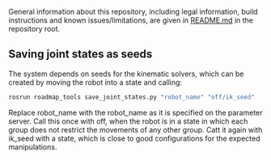 General information about this repository, including legal information, build instructions and known issues/limitations, are given in [README.md](../README.md) in the repository root.

## Saving joint states as seeds

The system depends on seeds for the kinematic solvers, which can be created by moving the robot into a state and calling:
```bash
rosrun roadmap_tools save_joint_states.py "robot_name" "off/ik_seed"
```
Replace robot_name with the robot_name as it is specified on the parameter server. Call this once with off, when the robot
is in a state in which each group does not restrict the movements of any other group. Catt it again with ik_seed with a state,
which is close to good configurations for the expected manipulations.
